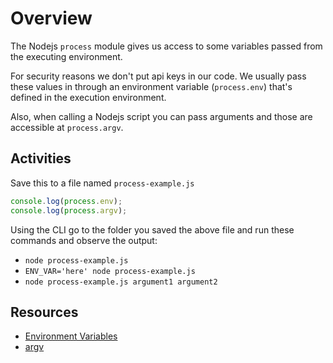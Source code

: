 # Overview

The Nodejs `process` module gives us access to some variables passed from the executing environment.

For security reasons we don't put api keys in our code. We usually pass these values in through an environment variable (`process.env`) that's defined in the execution environment.

Also, when calling a Nodejs script you can pass arguments and those are accessible at `process.argv`.

## Activities

Save this to a file named `process-example.js`

```javascript
console.log(process.env);
console.log(process.argv);
```

Using the CLI go to the folder you saved the above file and run these commands and observe the output:

- `node process-example.js`
- `ENV_VAR='here' node process-example.js`
- `node process-example.js argument1 argument2`

## Resources

- [Environment Variables](https://www.twilio.com/blog/working-with-environment-variables-in-node-js-html)
- [argv](https://nodejs.org/en/knowledge/command-line/how-to-parse-command-line-arguments/)
